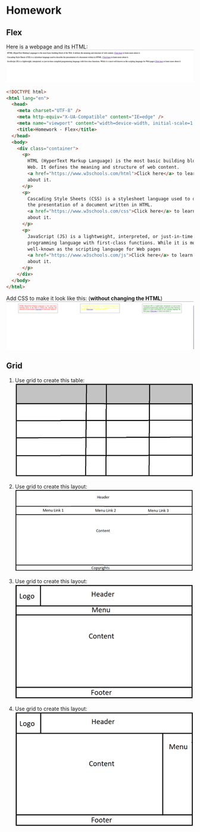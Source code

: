 # Homework

## Flex

Here is a webpage and its HTML:  
![Before](before.png)

```html
<!DOCTYPE html>
<html lang="en">
  <head>
    <meta charset="UTF-8" />
    <meta http-equiv="X-UA-Compatible" content="IE=edge" />
    <meta name="viewport" content="width=device-width, initial-scale=1.0" />
    <title>Homework - Flex</title>
  </head>
  <body>
    <div class="container">
      <p>
        HTML (HyperText Markup Language) is the most basic building block of the
        Web. It defines the meaning and structure of web content.
        <a href="https://www.w3schools.com/html">Click here</a> to learn more
        about it.
      </p>
      <p>
        Cascading Style Sheets (CSS) is a stylesheet language used to describe
        the presentation of a document written in HTML.
        <a href="https://www.w3schools.com/css">Click here</a> to learn more
        about it.
      </p>
      <p>
        JavaScript (JS) is a lightweight, interpreted, or just-in-time compiled
        programming language with first-class functions. While it is most
        well-known as the scripting language for Web pages
        <a href="https://www.w3schools.com/js">Click here</a> to learn more
        about it.
      </p>
    </div>
  </body>
</html>
```

Add CSS to make it look like this: (**without changing the HTML**)
![After](after.png)

## Grid

1. Use grid to create this table:  
   ![Table](table.png)

2. Use grid to create this layout:  
   ![Layout1](layout1.png)

3. Use grid to create this layout:  
   ![Layout2](layout2.png)

4. Use grid to create this layout:  
   ![Layout3](layout3.png)
